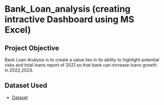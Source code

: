 # Bank_Loan_analysis (creating intractive Dashboard using MS Excel)
## Project Objective
Bank Loan Analysis is to create a value lies in its ability to highlight potential risks and total loans report of 2021.so that bank can increase loans growth in 2022,2023.

## Dataset Used
- <a href="https://github.com/07bhanuprakash/Bank-Loans-Data-Analysis-Project/blob/main/financial_loan%20Dashboard.xlsx"> Dataset</a>
